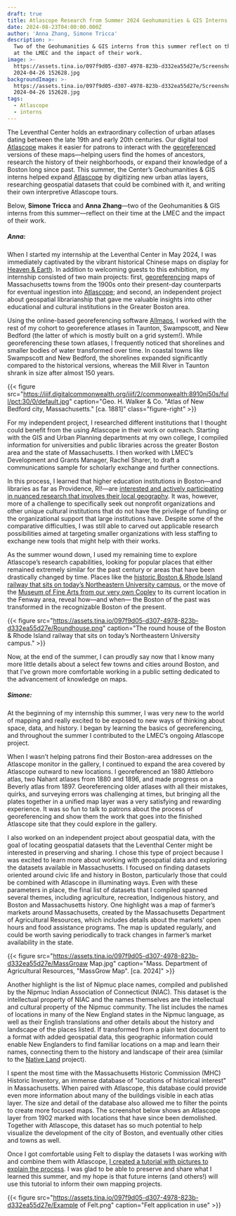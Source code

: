 ```yaml
---
draft: true
title: Atlascope Research from Summer 2024 Geohumanities & GIS Interns
date: 2024-08-23T04:00:00.000Z
author: 'Anna Zhang, Simone Tricca'
description: >-
  Two of the Geohumanities & GIS interns from this summer reflect on their time
  at the LMEC and the impact of their work.
image: >-
  https://assets.tina.io/097f9d05-d307-4978-823b-d332ea55d27e/Screenshot
  2024-04-26 152628.jpg
backgroundImage: >-
  https://assets.tina.io/097f9d05-d307-4978-823b-d332ea55d27e/Screenshot
  2024-04-26 152628.jpg
tags:
  - Atlascope
  - interns
---
```


The Leventhal Center holds an extraordinary collection of urban atlases dating between the late 19th and early 20th centuries. Our digital tool [Atlascope](https://atlascope.org) makes it easier for patrons to interact with the [georeferenced](https://www.leventhalmap.org/projects/digital-projects/georeferencing/) versions of these maps—helping users find the homes of ancestors, research the history of their neighborhoods, or expand their knowledge of a Boston long since past. This summer, the Center’s Geohumanities & GIS interns helped expand [Atlascope](https://www.atlascope.org/) by digitizing new urban atlas layers, researching geospatial datasets that could be combined with it, and writing their own interpretive Atlascope tours.

Below, **Simone Tricca** and **Anna Zhang**—two of the Geohumanities & GIS interns from this summer—reflect on their time at the LMEC and the impact of their work.

##### **Anna:**

When I started my internship at the Leventhal Center in May 2024, I was immediately captivated by the vibrant historical Chinese maps on display for [Heaven & Earth](https://www.leventhalmap.org/digital-exhibitions/heaven-and-earth/). In addition to welcoming guests to this exhibition, my internship consisted of two main projects: first, [georeferencing](https://www.leventhalmap.org/projects/digital-projects/georeferencing/) maps of Massachusetts towns from the 1900s onto their present-day counterparts for eventual ingestion into [Atlascope](https://www.atlascope.org/); and second, an independent project about geospatial librarianship that gave me valuable insights into other educational and cultural institutions in the Greater Boston area.

Using the online-based georeferencing software [Allmaps](https://www.leventhalmap.org/projects/digital-projects/allmaps/), I worked with the rest of my cohort to georeference atlases in Taunton, Swampscott, and New Bedford (the latter of which is mostly built on a grid system!). While georeferencing these town atlases, I frequently noticed that shorelines and smaller bodies of water transformed over time. In coastal towns like Swampscott and New Bedford, the shorelines expanded significantly compared to the historical versions, whereas the Mill River in Taunton shrank in size after almost 150 years.

{{< figure src="https://iiif.digitalcommonwealth.org/iiif/2/commonwealth:8910nj50s/full/pct:30/0/default.jpg" caption="Geo. H. Walker & Co. &#x22;Atlas of New Bedford city, Massachusetts.&#x22; [ca. 1881]" class="figure-right" >}}

For my independent project, I researched different institutions that I thought could benefit from the using Atlascope in their work or outreach. Starting with the GIS and Urban Planning departments at my own college, I compiled information for universities and public libraries across the greater Boston area and the state of Massachusetts. I then worked with LMEC’s Development and Grants Manager, Rachel Sharer, to draft a communications sample for scholarly exchange and further connections.

In this process, I learned that higher education institutions in Boston—and libraries as far as Providence, RI!—are [interested and actively participating in nuanced research that involves their local geography](https://statics.teams.cdn.office.net/evergreen-assets/safelinks/1/atp-safelinks.html). It was, however, more of a challenge to specifically seek out nonprofit organizations and other unique cultural institutions that do not have the privilege of funding or the organizational support that large institutions have. Despite some of the comparative difficulties, I was still able to carved out applicable research possibilities aimed at targeting smaller organizations with less staffing to exchange new tools that might help with their works.

As the summer wound down, I used my remaining time to explore Atlascope’s research capabilities, looking for popular places that either remained extremely similar for the past century or areas that have been drastically changed by time. Places like the [historic Boston & Rhode Island railway that sits on today’s Northeastern University campus](https://www.atlascope.org), or the move of the [Museum of Fine Arts from our very own Copley](https://www.atlascope.org) to its current location in the Fenway area, reveal how—and when— the Boston of the past was transformed in the recognizable Boston of the present.

{{< figure src="https://assets.tina.io/097f9d05-d307-4978-823b-d332ea55d27e/Roundhouse.png" caption="The round house of the Boston & Rhode Island railway that sits on today’s Northeastern University campus." >}}

Now, at the end of the summer, I can proudly say now that I know many more little details about a select few towns and cities around Boston, and that I’ve grown more comfortable working in a public setting dedicated to the advancement of knowledge on maps.

##### **Simone:**

At the beginning of my internship this summer, I was very new to the world of mapping and really excited to be exposed to new ways of thinking about space, data, and history. I began by learning the basics of georeferencing, and throughout the summer I contributed to the LMEC’s ongoing Atlascope project.

When I wasn’t helping patrons find their Boston-area addresses on the Atlascope monitor in the gallery, I continued to expand the area covered by Atlascope outward to new locations. I georeferenced an 1880 Attleboro atlas, two Nahant atlases from 1880 and 1896, and made progress on a Beverly atlas from 1897. Georeferencing older atlases with all their mistakes, quirks, and surveying errors was challenging at times, but bringing all the plates together in a unified map layer was a very satisfying and rewarding experience. It was so fun to talk to patrons about the process of georeferencing and show them the work that goes into the finished Atlascope site that they could explore in the gallery.

I also worked on an independent project about geospatial data, with the goal of locating geospatial datasets that the Leventhal Center might be interested in preserving and sharing. I chose this type of project because I was excited to learn more about working with geospatial data and exploring the datasets available in Massachusetts. I focused on finding datasets oriented around civic life and history in Boston, particularly those that could be combined with Atlascope in illuminating ways. Even with these parameters in place, the final list of datasets that I compiled spanned several themes, including agriculture, recreation, Indigenous history, and Boston and Massachusetts history. One highlight was a map of farmer’s markets around Massachusetts, created by the Massachusetts Department of Agricultural Resources, which includes details about the markets’ open hours and food assistance programs. The map is updated regularly, and could be worth saving periodically to track changes in farmer’s market availability in the state.

{{< figure src="https://assets.tina.io/097f9d05-d307-4978-823b-d332ea55d27e/MassGroaw Map.jpg" caption="Mass. Department of Agricultural Resources, &#x22;MassGrow Map&#x22;. [ca. 2024]" >}}

Another highlight is the list of Nipmuc place names, compiled and published by the Nipmuc Indian Association of Connecticut (NIAC). This dataset is the intellectual property of NIAC and the names themselves are the intellectual and cultural property of the Nipmuc community. The list includes the names of locations in many of the New England states in the Nipmuc language, as well as their English translations and other details about the history and landscape of the places listed. If transformed from a plain text document to a format with added geospatial data, this geographic information could enable New Englanders to find familiar locations on a map and learn their names, connecting them to the history and landscape of their area (similar to the [Native Land](https://native-land.ca/) project).

I spent the most time with the Massachusetts Historic Commission (MHC) Historic Inventory, an immense database of "locations of historical interest" in Massachusetts. When paired with Atlascope, this database could provide even more information about many of the buildings visible in each atlas layer. The size and detail of the database also allowed me to filter the points to create more focused maps. The screenshot below shows an Atlascope layer from 1902 marked with locations that have since been demolished. Together with Atlascope, this dataset has so much potential to help visualize the development of the city of Boston, and eventually other cities and towns as well.

Once I got comfortable using Felt to display the datasets I was working with and combine them with Atlascope, [I created a tutorial with pictures to explain the process](https://www.notion.so/f3a635602a6542019c80ddfcb6cf47bf?pvs=21). I was glad to be able to preserve and share what I learned this summer, and my hope is that future interns (and others!) will use this tutorial to inform their own mapping projects.

{{< figure src="https://assets.tina.io/097f9d05-d307-4978-823b-d332ea55d27e/Example of Felt.png" caption="Felt application in use" >}}
